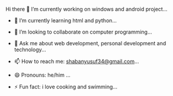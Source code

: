 Hi there
 🔭 I’m currently working on windows and android project...
- 🌱 I’m currently learning html and python...
- 👯 I’m looking to collaborate on computer programming...

- 💬 Ask me about web development, personal development and technology...
- 📫 How to reach me: shabanyusuf34@gmail.com...
- 😄 Pronouns: he/him ...
- ⚡ Fun fact: i love cooking and swimming...
